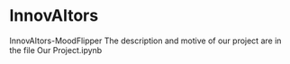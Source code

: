 # InnovAItors
InnovAItors-MoodFlipper
The description and motive of our project are in the file Our Project.ipynb
